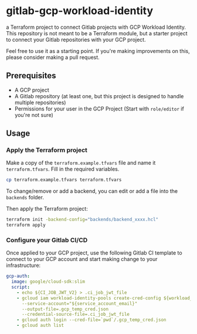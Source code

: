 # gitlab-gcp-workload-identity

a Terraform project to connect Gitlab projects with GCP Workload Identity.\
This repository is not meant to be a Terraform module, but a starter project to connect your Gitlab repositories with your GCP project.

Feel free to use it as a starting point. If you're making improvements on this, please consider making a pull request.

## Prerequisites

- A GCP project
- A Gitlab repository (at least one, but this project is designed to handle multiple repositories)
- Permissions for your user in the GCP Project (Start with `role/editor` if you're not sure)

## Usage

### Apply the Terraform project

Make a copy of the `terraform.example.tfvars` file and name it `terraform.tfvars`. Fill in the required variables.

```bash
cp terraform.example.tfvars terraform.tfvars
```

To change/remove or add a backend, you can edit or add a file into the `backends` folder.

Then apply the Terraform project:

```bash
terraform init -backend-config="backends/backend_xxxx.hcl"
terraform apply
```

### Configure your Gitlab CI/CD

Once applied to your GCP project, use the following Gitlab CI template to connect to your GCP account and start
making change to your infrastructure:

```yaml
gcp-auth:
  image: google/cloud-sdk:slim
  script:
    - echo ${CI_JOB_JWT_V2} > .ci_job_jwt_file
    - gcloud iam workload-identity-pools create-cred-config ${workload_id_provider_id}
      --service-account="${service_account_email}"
      --output-file=.gcp_temp_cred.json
      --credential-source-file=.ci_job_jwt_file
    - gcloud auth login --cred-file=`pwd`/.gcp_temp_cred.json
    - gcloud auth list
```

